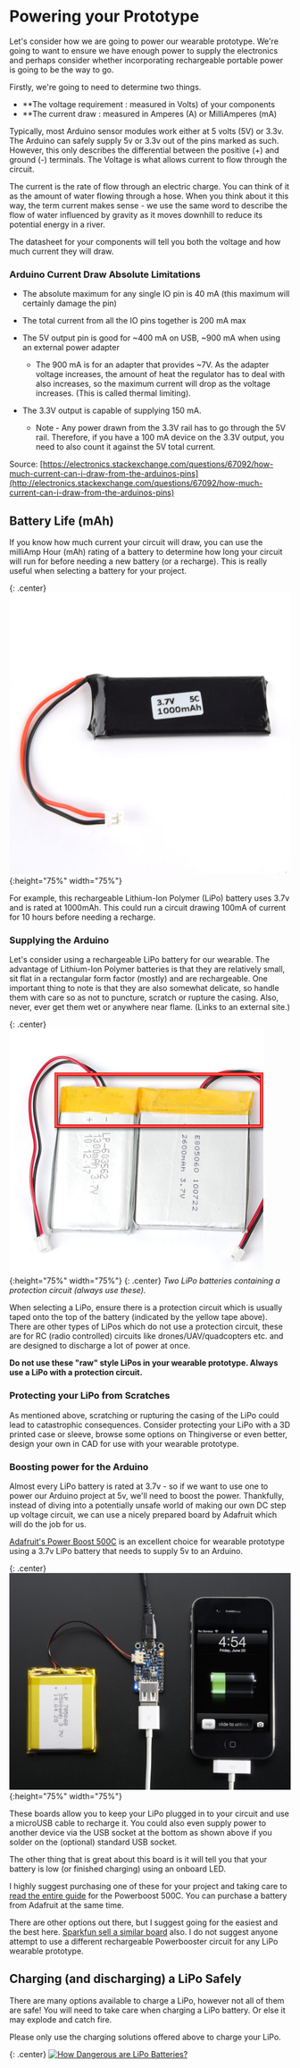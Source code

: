 # Powering your Prototype

Let's consider how we are going to power our wearable prototype. We're going to want to ensure we have enough power to supply the electronics and perhaps consider whether incorporating rechargeable portable power is going to be the way to go.

Firstly, we're going to need to determine two things.

* **The voltage requirement : measured in Volts) of your components
* **The current draw : measured in Amperes (A) or MilliAmperes (mA) 

Typically, most Arduino sensor modules work either at 5 volts (5V) or 3.3v. The Arduino can safely supply 5v or 3.3v out of the pins marked as such. However, this only describes the differential between the positive (+) and ground (-) terminals. The Voltage is what allows current to flow through the circuit.

The current is the rate of flow through an electric charge. You can think of it as the amount of water flowing through a hose. When you think about it this way, the term current makes sense - we use the same word to describe the flow of water influenced by gravity as it moves downhill to reduce its potential energy in a river. 

The datasheet for your components will tell you both the voltage and how much current they will draw.

 

### Arduino Current Draw Absolute Limitations

* The absolute maximum for any single IO pin is 40 mA (this maximum will certainly damage the pin)
* The total current from all the IO pins together is 200 mA max

* The 5V output pin is good for ~400 mA on USB, ~900 mA when using an external power adapter
  
  * The 900 mA is for an adapter that provides ~7V. As the adapter voltage increases, the amount of heat the regulator has to deal with also increases, so the maximum current will drop as the voltage increases. (This is called thermal limiting).

* The 3.3V output is capable of supplying 150 mA.
  
  * Note - Any power drawn from the 3.3V rail has to go through the 5V rail. Therefore, if you have a 100 mA device on the 3.3V output, you need to also count it against the 5V total current.

Source: [https://electronics.stackexchange.com/questions/67092/how-much-current-can-i-draw-from-the-arduinos-pins](http://electronics.stackexchange.com/questions/67092/how-much-current-can-i-draw-from-the-arduinos-pins) 

 

## Battery Life (mAh)
If you know how much current your circuit will draw, you can use the milliAmp Hour (mAh) rating of a battery to determine how long your circuit will run for before needing a new battery (or a recharge). This is really useful when selecting a battery for your project. 

{: .center}
![lipo 1000mah](/assets/basics/37v-1000mah-5c-lipo-battery.jpg){:height="75%" width="75%"}

For example, this rechargeable Lithium-Ion Polymer (LiPo) battery uses 3.7v and is rated at 1000mAh. This could run a circuit drawing 100mA of current for 10 hours before needing a recharge.

 

### Supplying the Arduino
Let's consider using a rechargeable LiPo battery for our wearable. The advantage of Lithium-Ion Polymer batteries is that they are relatively small, sit flat in a rectangular form factor (mostly) and are rechargeable. One important thing to note is that they are also somewhat delicate, so handle them with care so as not to puncture, scratch or rupture the casing. Also, never, ever get them wet or anywhere near flame. (Links to an external site.)

{: .center}
![protected lipo](/assets/basics/components_protcells.jpg){:height="75%" width="75%"}
{: .center}
_Two LiPo batteries containing a protection circuit (always use these)._

 

When selecting a LiPo, ensure there is a protection circuit which is usually taped onto the top of the battery (indicated by the yellow tape above). There are other types of LiPos which do not use a protection circuit, these are for RC (radio controlled) circuits like drones/UAV/quadcopters etc. and are designed to discharge a lot of power at once. 

**Do not use these "raw" style LiPos in your wearable prototype. Always use a LiPo with a protection circuit.**

### Protecting your LiPo from Scratches
As mentioned above, scratching or rupturing the casing of the LiPo could lead to catastrophic consequences. Consider protecting your LiPo with a 3D printed case or sleeve, browse some options on Thingiverse or even better, design your own in CAD for use with your wearable prototype.

### Boosting power for the Arduino
Almost every LiPo battery is rated at 3.7v - so if we want to use one to power our Arduino project at 5v, we'll need to boost the power. Thankfully, instead of diving into a potentially unsafe world of making our own DC step up voltage circuit, we can use a nicely prepared board by Adafruit which will do the job for us. 

[Adafruit's Power Boost 500C](https://www.adafruit.com/product/1944) is an excellent choice for wearable prototype using a 3.7v LiPo battery that needs to supply 5v to an Arduino. 

{: .center}
![Powerboost500c](/assets/basics/adafruit_products_1944demo_ORIG_269.jpg){:height="75%" width="75%"}

These boards allow you to keep your LiPo plugged in to your circuit and use a microUSB cable to recharge it. You could also even supply power to another device via the USB socket at the bottom as shown above if you solder on the (optional) standard USB socket.

The other thing that is great about this board is it will tell you that your battery is low (or finished charging) using an onboard LED.

I highly suggest purchasing one of these for your project and taking care to [read the entire guide](https://learn.adafruit.com/adafruit-powerboost-500-plus-charger/) for the Powerboost 500C. You can purchase a battery from Adafruit at the same time.

There are other options out there, but I suggest going for the easiest and the best here. [Sparkfun sell a similar board](https://www.sparkfun.com/products/14411) also. I do not suggest anyone attempt to use a different rechargeable Powerbooster circuit for any LiPo wearable prototype.

 

## Charging (and discharging) a LiPo Safely

There are many options available to charge a LiPo, however not all of them are safe! You will need to take care when charging a LiPo battery. Or else it may explode and catch fire. 

Please only use the charging solutions offered above to charge your LiPo.


{: .center}
 [![How Dangerous are LiPo Batteries?](https://img.youtube.com/vi/osfgkFyq7lA/0.jpg)](https://www.youtube.com/watch?v=osfgkFyq7lA)

 
